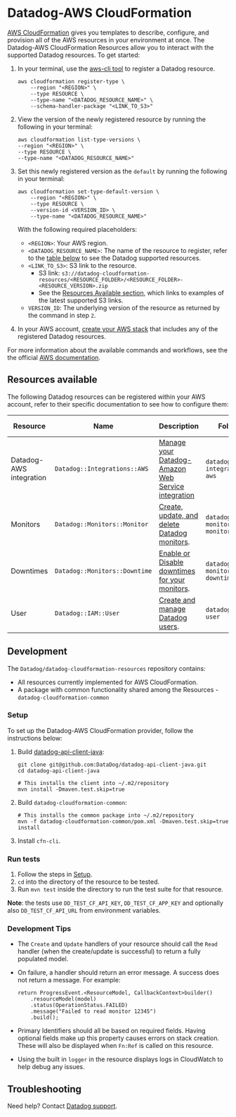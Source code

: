 # Datadog-AWS CloudFormation

[AWS CloudFormation][1] gives you templates to describe, configure, and provision all of the AWS resources in your environment at once. The Datadog-AWS CloudFormation Resources allow you to interact with the supported Datadog resources. To get started:

1. In your terminal, use the [aws-cli tool][2] to register a Datadog resource.

    ```shell
    aws cloudformation register-type \
        --region "<REGION>" \
        --type RESOURCE \
        --type-name "<DATADOG_RESOURCE_NAME>" \
        --schema-handler-package "<LINK_TO_S3>"
    ```

2. View the version of the newly registered resource by running the following in your terminal:

    ```shell
    aws cloudformation list-type-versions \
    --region "<REGION>" \
    --type RESOURCE \
    --type-name "<DATADOG_RESOURCE_NAME>"
    ```

3. Set this newly registered version as the `default` by running the following in your terminal:

    ```shell
    aws cloudformation set-type-default-version \
        --region "<REGION>" \
        --type RESOURCE \
        --version-id <VERSION_ID> \
        --type-name "<DATADOG_RESOURCE_NAME>"
    ```

    With the following required placeholders:
    * `<REGION>`: Your AWS region.
    * `<DATADOG_RESOURCE_NAME>`: The name of the resource to register, refer to the [table below](#resources-available) to see the Datadog supported resources.
    * `<LINK_TO_S3>`: S3 link to the resource.
      * S3 link: `s3://datadog-cloudformation-resources/<RESOURCE_FOLDER>/<RESOURCE_FOLDER>-<RESOURCE_VERSION>.zip`
      * See the [Resources Available section](#resources-available), which links to examples of the latest supported S3 links.
    * `VERSION_ID`: The underlying version of the resource as returned by the command in step `2`.

4. In your AWS account, [create your AWS stack][3] that includes any of the registered Datadog resources.

For more information about the available commands and workflows, see the the official [AWS documentation][14].

## Resources available

The following Datadog resources can be registered within your AWS account, refer to their specific documentation to see how to configure them:

| Resource                | Name                          | Description                                             | Folder                      | Resource Link     |
|-------------------------|-------------------------------|---------------------------------------------------------|-----------------------------|-------------|
| Datadog-AWS integration | `Datadog::Integrations::AWS`  | [Manage your Datadog-Amazon Web Service integration][4] | `datadog-integrations-aws`  | [Download][5]  |
| Monitors                | `Datadog::Monitors::Monitor`  | [Create, update, and delete Datadog monitors][6].       | `datadog-monitors-monitor`  | [Download][7]  |
| Downtimes               | `Datadog::Monitors::Downtime` | [Enable or Disable downtimes for your monitors][8].     | `datadog-monitors-downtime` | [Download][9]  |
| User                    | `Datadog::IAM::User`          | [ Create and manage Datadog users][10].                 | `datadog-iam-user`          | [Download][11] |

## Development

The `Datadog/datadog-cloudformation-resources` repository contains:

* All resources currently implemented for AWS CloudFormation.
* A package with common functionality shared among the Resources - `datadog-cloudformation-common`

### Setup

To set up the Datadog-AWS CloudFormation provider, follow the instructions below:

1. Build [datadog-api-client-java][12]:

    ```
    git clone git@github.com:DataDog/datadog-api-client-java.git
    cd datadog-api-client-java

    # This installs the client into ~/.m2/repository
    mvn install -Dmaven.test.skip=true
    ```
2. Build `datadog-cloudformation-common`:
​
    ```
    # This installs the common package into ~/.m2/repository
    mvn -f datadog-cloudformation-common/pom.xml -Dmaven.test.skip=true install
    ```
3. Install `cfn-cli`.

### Run tests

1. Follow the steps in [Setup](#setup).
2. `cd` into the directory of the resource to be tested.
3.  Run `mvn test` inside the directory to run the test suite for that resource.

**Note**: the tests use `DD_TEST_CF_API_KEY`, `DD_TEST_CF_APP_KEY` and optionally also `DD_TEST_CF_API_URL` from environment variables.

### Development Tips

* The `Create` and `Update` handlers of your resource should call the `Read` handler (when the create/update is successful) to return a fully populated model.
* On failure, a handler should return an error message. A success does not return a message. For example:
​
    ```
    return ProgressEvent.<ResourceModel, CallbackContext>builder()
        .resourceModel(model)
        .status(OperationStatus.FAILED)
        .message("Failed to read monitor 12345")
        .build();
    ```

* Primary Identifiers should all be based on required fields. Having optional fields make up this property causes errors on stack creation. These will also be displayed when `Fn:Ref` is called on this resource.
* Using the built in `logger` in the resource displays logs in CloudWatch to help debug any issues.

## Troubleshooting

Need help? Contact [Datadog support][13].

[1]: https://docs.aws.amazon.com/AWSCloudFormation/latest/UserGuide/GettingStarted.html
[2]: https://aws.amazon.com/cli/
[3]: https://console.aws.amazon.com/cloudformation/home
[4]: https://github.com/DataDog/datadog-cloudformation-resources/tree/master/datadog-integrations-aws-handler
[5]: s3://datadog-cloudformation-resources/datadog-integrations-aws/datadog-integrations-aws-1.0.1.zip
[6]: https://github.com/DataDog/datadog-cloudformation-resources/tree/master/datadog-monitors-monitor-handler
[7]: s3://datadog-cloudformation-resources/datadog-monitors-monitor/datadog-monitors-monitor-1.0.1.zip
[8]: https://github.com/DataDog/datadog-cloudformation-resources/tree/master/datadog-monitors-downtime-handler
[9]: s3://datadog-cloudformation-resources/datadog-monitors-downtime/datadog-monitors-downtime-1.0.1.zip
[10]: https://github.com/DataDog/datadog-cloudformation-resources/tree/master/ddatadog-iam-user-handler
[11]: s3://datadog-cloudformation-resources/datadog-iam-user/datadog-iam-user-1.0.1.zip
[12]: https://github.com/DataDog/datadog-api-client-java
[13]: https://docs.datadoghq.com/help/
[14]: https://docs.aws.amazon.com/AWSCloudFormation/latest/UserGuide/registry.html

